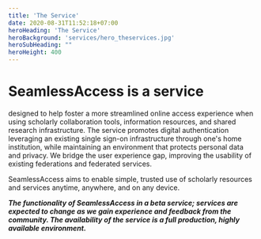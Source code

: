 ```yaml
---
title: 'The Service'
date: 2020-08-31T11:52:18+07:00
heroHeading: 'The Service'
heroBackground: 'services/hero_theservices.jpg'
heroSubHeading: ""
heroHeight: 400
---
```


# SeamlessAccess is a service

designed to help foster a more streamlined online access experience when using scholarly collaboration tools, information resources, and shared research infrastructure. The service promotes digital authentication leveraging an existing single sign-on infrastructure through one's home institution, while maintaining an environment that protects personal data and privacy. We bridge the user experience gap, improving the usability of existing federations and federated services.  

SeamlessAccess aims to enable simple, trusted use of scholarly resources and services anytime, anywhere, and on any device.

**_The functionality of SeamlessAccess in a beta service; services are expected to change as we gain experience and feedback from the community. The availability of the service is a full production, highly available environment._**